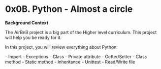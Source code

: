 # 0x0B. Python - Almost a circle
 
**Background Context**

The AirBnB project is a big part of the Higher level curriculum. This project will help you be ready for it.

In this project, you will review everything about Python:

&#09;- Import
&#09;- Exceptions
&#09;- Class
&#09;- Private attribute
&#09;- Getter/Setter
&#09;- Class method
&#09;- Static method
&#09;- Inheritance
&#09;- Unittest
&#09;- Read/Write file
